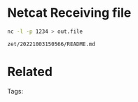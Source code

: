 # Netcat Receiving file
```bash
nc -l -p 1234 > out.file
```

` zet/20221003150566/README.md `

# Related


Tags:

    

